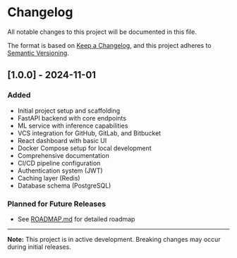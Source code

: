 # Changelog

All notable changes to this project will be documented in this file.

The format is based on [Keep a Changelog](https://keepachangelog.com/en/1.0.0/),
and this project adheres to [Semantic Versioning](https://semver.org/spec/v2.0.0.html).

## [1.0.0] - 2024-11-01

### Added
- Initial project setup and scaffolding
- FastAPI backend with core endpoints
- ML service with inference capabilities
- VCS integration for GitHub, GitLab, and Bitbucket
- React dashboard with basic UI
- Docker Compose setup for local development
- Comprehensive documentation
- CI/CD pipeline configuration
- Authentication system (JWT)
- Caching layer (Redis)
- Database schema (PostgreSQL)

### Planned for Future Releases
- See [ROADMAP.md](./ROADMAP.md) for detailed roadmap

---

**Note:** This project is in active development. Breaking changes may occur during initial releases.
